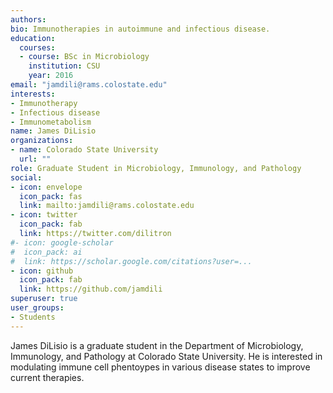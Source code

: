 ```yaml
---
authors:
bio: Immunotherapies in autoimmune and infectious disease.  
education:
  courses:
  - course: BSc in Microbiology
    institution: CSU
    year: 2016
email: "jamdili@rams.colostate.edu"
interests:
- Immunotherapy
- Infectious disease
- Immunometabolism
name: James DiLisio
organizations: 
- name: Colorado State University
  url: ""
role: Graduate Student in Microbiology, Immunology, and Pathology
social: 
- icon: envelope
  icon_pack: fas
  link: mailto:jamdili@rams.colostate.edu
- icon: twitter
  icon_pack: fab
  link: https://twitter.com/dilitron
#- icon: google-scholar
#  icon_pack: ai
#  link: https://scholar.google.com/citations?user=...
- icon: github
  icon_pack: fab
  link: https://github.com/jamdili
superuser: true
user_groups:
- Students
---
```


James DiLisio is a graduate student in the Department of Microbiology, Immunology, and Pathology at Colorado State University. He is interested in modulating immune cell phentoypes in various disease states to improve current therapies.  
